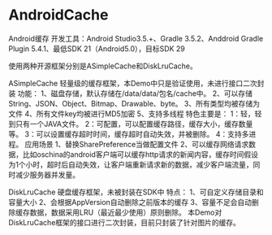 # AndroidCache
Android缓存 
开发工具：Android Studio3.5.+、Gradle 3.5.2、Anddroid Gradle Plugin 5.4.1、最低SDK 21（Android5.0），目标SDK 29

使用两种开源框架分别是ASimpleCache和DiskLruCache。

ASimpleCache 轻量级的缓存框架，本Demo中只是验证使用，未进行接口二次封装
功能：
1、磁盘存储，默认存储在/data/data/包名/cache中。
2、可以存储String、JSON、Object、Bitmap、Drawable、byte。
3、所有类型均被存储为文件
4、所有文件key均被进行MD5加密
5、支持多线程
特色主要是：
1：轻，轻到只有一个JAVA文件。
2：可配置，可以配置缓存路径，缓存大小，缓存数量等。
3：可以设置缓存超时时间，缓存超时自动失效，并被删除。
4：支持多进程。
应用场景
1、替换SharePreference当做配置文件
2、可以缓存网络请求数据，比如oschina的android客户端可以缓存http请求的新闻内容，缓存时间假设为1个小时，超时后自动失效，让客户端重新请求新的数据，减少客户端流量，同时减少服务器并发量。

DiskLruCache 硬盘缓存框架，未被封装在SDK中
特点：
1、可自定义存储目录和容量大小
2、会根据AppVersion自动删除之前版本的缓存
3、容量不足会自动删除缓存数据，数据采用LRU（最近最少使用）原则删除。
本Demo对DiskLruCache框架的接口进行二次封装，目前只封装了针对图片的缓存。
